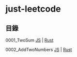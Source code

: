# just-leetcode

## 目錄

0001_TwoSum [JS](https://github.com/nilswg/just-leetcode/blob/main/JS/HashMap/easy/0001_TwoSum.js) | [Rust](https://github.com/nilswg/just-leetcode/blob/main/Rust/src/quizzes/p0001_two_sum.rs)

0002_AddTwoNumbers [JS](https://github.com/nilswg/just-leetcode/blob/main/JS/LinkedList/medium/0002_AddTwoNumbers.js) | [Rust](https://github.com/nilswg/just-leetcode/blob/main/Rust/src/quizzes/p0002_add_two_numbers.rs)